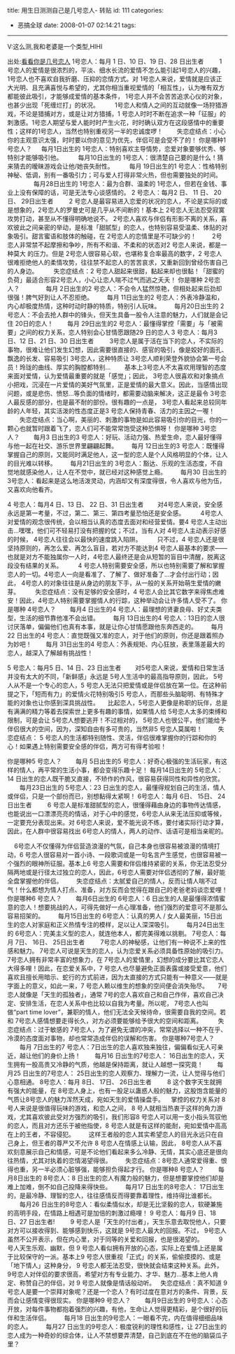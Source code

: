 title: 用生日测测自己是几号恋人- 转贴
id: 111
categories:
  - 恶搞全球
date: 2008-01-07 02:14:21
tags:
---

<div id="msgcns!9697D6160EFEBC17!1596" class="bvMsg">

V:这么测,我和老婆是一个类型,HIHI

出处:[看看你是几号恋人](http://blog.sina.com.cn/s/blog_54a3cbea010083fy.html "看看你是几号恋人")
1号恋人：每月 1 日、10 日、19 日、28 日出生者
　　 1 号恋人的爱情是很浓烈的，平淡、细水长流的爱情不怎么能引起1号恋人的兴趣， 1号恋人也不喜欢自我折磨、压抑的恋情方式。对 1号恋人来说，爱情就是应该正大光明、且充满喜悦与希望的，尤其你相当重视爱情的「相互性」，认为唯有双方都能彼此吸引，才能够成爱情的基本条件， 1号恋人并不会苦苦追求心仪的对象，也甚少出现「死缠烂打」的状况。
　　 1号恋人和情人之间的互动就像一场狩猎游戏，不论是猎捕对方，或是让对方猎捕，1 号恋人时时不断在追求一种「征服」的刺激感。1号恋人期望与爱人能时时产生火花，时时确认双方在这段感情中的重要性；这样的1号恋人，当然也特别重视另一半的忠诚度啰！
　　失恋症结点：小心你的主观意识太强，时时要以你的意见为优先，伴侣可是会受不了的！
你是哪种1 号恋人？
　 每月1日出生的 1号恋人：特别喜欢主导情势，恋爱对象要够优秀、够特别才能够吸引他。
　　 每月10日出生的 1号恋人：很清楚自己要的是什么！猜来猜去的暧昧游戏会让他/她丧失耐性。
　　 每月 19日出生的1 号恋人：性格特别神秘、低调，别有一番吸引力；可与爱人打得非常火热，但也需要独处的时间。
　　　　 每月28日出生的 1号恋人：最为合群、温柔的 1号恋人，但若在金钱、事业上没有保障的话，可是无法专心谈感情的。
2 号恋人：每月2 日、 11 日、 20日、 29日出生者
　　 2 号恋人是最容易进入恋爱的状况的恋人，不论是实际的或是想象的，2号恋人的罗曼史可是几乎从不间断的！基本上 2号恋人无法忍受寂寞攻势打动，甚至从不懂得明确地说不。 2号恋人喜欢与伴侣有形影不离的关系，喜欢彼此之间亲密的举动，是标准「甜腻型」的恋人，也特别容易受温柔、体贴的对象吸引。甜言蜜语和肢体的触碰，在 2号恋人的恋情里是不可缺少的！
　　 2号恋人非常禁不起摩擦和争吵，所有不和谐、不柔和的状态对2 号恋人来说，都是一种莫大 的压力。但是 2号恋人很容易心软，也堪称复合率最高的数字，2 号恋人很难拒绝他人的柔情攻势，往往禁不起恋人的苦苦哀求，又重新回到曾经伤害自己的人身边。
　　 失恋症结点：2 号恋人甜起来很甜，黏起来却也很黏！「甜蜜的负荷」最适合形容2号恋人，小心让恋人喘不过气而逃之夭夭！
你是哪种 2号恋人？
　　　　每月 2日出生的2 号恋人：不会令人猛然惊艳，但相处起来后劲却很强！脾气好到让人不忍拒绝。
　　每月 11日出生的2 号恋人：外表冷静温和，内心却极度热情，这种时动时静的特质，特别引人玩味。
　　每月20日出生的 2号恋人：不会去抢人群中的锋头，但天生具备一股令人注意的魅力，人们就是会记住 20日的恋人！
　　每月 29日出生的2 号恋人：最懂得掌控「需要」与「被需要」之间的权力关系，恋人特别会心甘情愿跟随29 日的恋人
3 号恋人：每月3 日、12 日、21 日、30 日出生者
　　 3号恋人是属于活在当下的恋人，不实际的事物，很难让他们发生幻想，因此需要很直接的、感官的吸引，像是姣好的面孔、飘逸的长发、容易吸引 3号恋人，这种特质让 3号恋人顺利荣登外貌协会第一号会员！玲珑的曲线、厚实的胸膛都特别…
　　基本上3号恋人不太喜欢用理智的态度来面对爱情，认为爱情最重要的就是「感觉」；因此， 3号恋人很喜欢和对象搞点小把戏，沉浸在一片爱情的美好气氛里，正是爱情的最大意义。因此，当感情出现问题，或是悲伤、愤怒…等负面的情绪时，都需要动脑来解决，这正是最令 3号恋人最反感的部分，也是最不耐的部份。很有趣的一点是， 3号恋人看起来总较同年龄的人年轻，其实活泼的性态度正是3 号恋人保持青春、活力的主因之一喔！
　　失恋症结点：当心啊，美丽的、刺激的事物是如此容易吸引你的目光，你的一颗心也就暂时跟着飞了，恋人们可不能常常饱受这种恐惧呀！
你是哪种 3号恋人？
　　每月3 日出生的3 号恋人：好玩、活动力强、热爱生命，恋人最好懂得与他一起在社交、游乐世界里翩翩起舞。
　　每月 12日出生的3 号恋人：既懂得掌握自己的原则，又能同时满足他人，这一型的恋人是个人风格明显的个体，让人的目光难以转移。
　　每月21日出生的 3号恋人：豁达、乐观的生活态度，不自觉地就感染他人，让人在不觉中，就已经对这种感觉上瘾。
　　每月30 日出生的3号恋人：看起来是这么地活泼灵动，内涵却又有深度得很，令人喜欢与他为伍，又喜欢向他看齐。

4 号恋人：每月4 日、13 日、 22 日、31 日出生者
　　对4号恋人来说，安全感永远是第一考量，不过，第二、第三、第四考量恐怕还是安全感。
　　 4号恋人对爱情的观念很传统，会以相当认真的态度去面对和经营爱情。要4 号恋人主动出击…嘿嘿，他们可不轻易打没有把握的仗；不过，当有人对 4号恋人主动表示好感的时候， 4号恋人往往会以最快的速度跳入陷阱。
　　 只不过，4 号恋人还是很坚持原则的，再怎么爱、再怎么盲目，若对方不能达到4 号恋人最基本的要求——也就是对方不能独属你一人时，4号恋人最终还是会从短暂的盲目中清醒，脱离这段没有结果的关系。
　　 4 号恋人特别需要安全感，所以也特别需要了解和掌握恋人的一切。4号恋人一向是看准了、了解了、做好准备了…才会付出行动；因此， 4号恋人的对象往往是从身边的朋友下手，从一般的关系开始萌生爱情的嫩芽。
　　 失恋症结点：没有足够的安全感时，4 号恋人会比其它数字来得焦虑难安！因此，4号恋人特别需要掌握情人的行踪，这种举动会让许多情人受不了。
你是哪种 4号恋人？
　　每月4 日出生的4 号恋人：最理想的贤妻良母、好丈夫类型，生活的细节靠他准不会出错。
　　每月 13日出生的4 号恋人：13日的恋人很讨厌落单，偏偏他们也真有本事，就是让你心甘情愿跟他东奔西走的。
　　每月22 日出生的4 号恋人：直觉既强又准的恋人，对于他们的原则，你还是跟着照办为妙吧！
　　每月 31日出生的4 号恋人：外表规矩、内心狂放，表里落差最大的恋人，越深入了解越有挑战性！
 <p>5 号恋人：每月5 日、14 日、23 日出生者
　　对5号恋人来说，爱情和日常生活并没有太大的不同，「新鲜感」永远是 5号人生活中的最高指导原则，因此， 5号人从不是一个专心的恋人，5 号恋人无法只把爱情或是伴侣放在第一位。在这种前提之下，「短而有力」的爱情火花特别吸引5 号恋人，而那些头脑聪明、有特殊才能的对象也让你感到深具挑战性。
    比起恋人，5号恋人更像是称职的玩伴，总是有满满的精力等着去探索世上更多有趣的事情，如果情人给 5号恋人太多的束缚和限制，可是会让 5号恋人想要逃开！不过相对的， 5号恋人也很公平，他们能给予伴侣很大的空间，因为，深知自由有多可贵的，当然非5 号恋人莫属啦！
　　 失恋症结点： 5 号恋人的生活都特别随性、灵活，伴侣很难掌握你的行踪和你的心！如果遇上特别需要安全感的伴侣，两方可有得考验啦！
 <p>你是哪种5 号恋人？
　　每月 5日出生的5 号恋人：好奇心极强的生活玩家，有这样的情人，再平常的生活小事，都会变得乐趣十足！
每月14日出生的 5号恋人：14 日出生的恋人既干脆又直接，不矫作的作风，很容易获得同性和异性的欣赏。
　　每月23日出生的 5号恋人：23 日出生的恋人，最懂得规划自己的生活，情人或伴侣，只是一个部份而已，别想黏得太紧啊！
6号恋人：每月 6日、 15日、 24日出生者
　　 6 号恋人是标准甜腻型的恋人，很懂得藉由身边的事物传达情感，也能说出一口漂漂亮亮的情话，对于心中的感觉，6号恋人从来无法压抑或等候，一定要充分表现出来。对 6号恋人来说，爱不能光说不练，要付诸实际行动才算，因此，在人群中很容易找出 6号恋人的情人，两人的动作、话语可是相当亲昵的。 <p>    6号恋人不仅懂得为伴侣营造浪漫的气氛，自己本身也很容易被浪漫的情境打动，6 号恋人很容易对一首小诗、一段歌词或是一句名言产生感觉，也很容易被一个强烈的眼神所征服。基本上6 号恋人需要和伴侣维持紧密的关系，你无法忍受分隔两地或是行径太过独立的恋人，因此，6号恋人需要对伴侣透彻的了解，最好能全盘掌握他的伴侣。
　　失恋症结点：太腻爱自己的情人，反而让情人喘不过气！什么都想为情人打点、准备，对方反而会觉得在跟自己的老爸老妈谈恋爱哩！
你是哪种6 号恋人？
　　每月6日出生的 6号恋人：6 日出生的人是最懂得浓情蜜意的恋人！想要挑战的人，可得先做好一点心理准备，他们强烈的爱意可不是那么容易招架的。
　　每月15日出生的 6号恋人：认真的男人 / 女人最美丽，15日出生的恋人对家庭和正义热情专注的模样，足以让人深深吸引。
　　每月24日出生的 6号恋人：完美主义型的恋人，就连他本人，都完美得难以挑剔。
7号恋人：每月 7日、 16日、 25日出生者
　　 7号恋人的神秘感，让他们有一种说不上来的性感和魅力。 7号恋人可说是天生的恋人，认为恋爱关系必须具备性原始的吸引力。 7号恋人拥有非常丰富的想象力，在 7号恋人的爱情里，幻想的成分要比其它恋人大得多哩！因此，在恋爱关系中，7 号恋人也尽量避免正面表露或接受爱意，他们喜欢且擅长用暗示、蛇行的方式前进，因为太直接的方式只能有一种意义——就是字面上的意义，如此一来，7 号恋人赖以维生的想象的空间便会消失殆尽。
　 7号恋人就像是「天生的孤独者」，通常 7号的恋人喜欢自己和自己作伴，喜欢自己决定、安排生活，在恋人关系中也比较以自我为考量。所以呢， 7号恋人也叫做“part time lover”，兼职的情人，他们无法全天候待命，很需要自我的空间。若和 7号恋人感情想要走得长久，对方必须要能够给予很大的空间和距离。
　　 失恋症结点：过于敏感的 7号恋人，为了避免无谓的冲突，常常选择以一种不在乎、冷漠的态度面对事物，却也常常造成伴侣的误解和伤害。
你是哪种7号恋人？
　　每月 7日出生的7 号恋人：7日出生的恋人喜欢独来独往，偏偏看似无人可亲近，越让他们的身价上扬！
　　每月16 日出生的7号恋人： 16日出生的恋人，天生拥有一股高贵又冷静的气质，他越是保持距离，就让人越想一探究竟！
　　每月25 日出生的7号恋人： 25日出生的恋人观察力、理解力一流，让人觉得与他们心意相通。
8号恋人：每月 8日、 17日、 26日出生者
　　 8 这个数字天生就拥有强大的能量，在 8号恋人身上，也有一股足以蛊惑人般的魅力，这股饱含能量的气质让8号恋人的魅力浑然天成，宛如天生的爱情操盘手。
   掌控的权力关系对 8号人来说是很值得玩味的游戏，和恋人之间， 8 号人就相当热衷于这样的角力游戏，尤其喜欢彼此受对方强烈的吸引，我们形容8 号恋人可以用一支小指头驾驭他的恋人，而且对方还乐于被他指使，8 号恋人就是有这样的能耐，宛如爱情中高高在上的王者，不容侵犯。
　　这样王者般的恋人其实希望恋人的目光永远只在自己身上，但王者的尊严又不允许 8 号恋人在情感上认输，因此， 8号恋人从不喜欢刻意展示自己和情感，可是不论他们看起来多么冷静、无情，其实心底还是很向往热情，尤其对执着的恋情渴望得很。
　　失恋症结点：8号恋人通常爱得重、恨得也重，另一半必须心脏够强，能够担负得起才行。
你是哪种8 号恋人？
　　每月8日出生的 8号恋人：8 日出生的恋人有魔力般的魅力，但是想要掌控他们却是难上加难，倒不如自己投降来得快些。
　　每月17 日出生的8号恋人： 17日出生的，是最冷静、理智的恋人，往往感情反而得要靠着理性，维持得比谁都长。
　　每月26 日出生的8号恋人：看似柔情似水，却是无比坚毅的恋人，软硬兼施的高明手段，在情路上相遇可是加倍的刺激过瘾哩！
9 号恋人：每月9 日、18 日、27 日出生者!
　　 9 号恋人是「天生的付出者」，天生乐意去取悦他人，只要对方可以接收得到、能够感到快乐，这就是 9号恋人最大的回报。不过， 9号恋人虽然不公开表示，但在内心里，对于同等的关爱和回报，也是很渴望的。
　　 9号人天生乐观、幽默，但 9 号恋人看似拥有开放的心态，实际上在爱情上还是属于比较保守的一派。基本上9 号恋人很重视「正式」的关系，偷偷摸摸的、或是「地下情人」这种身分， 9 号恋人都无法忍受，很快就会结束这种关系。此外， 9号恋人对伴侣的要求很高，希望对方有专业能力、才华、魅力…基本上他人肯定、称赞自己的伴侣，对 9 号恋人就像是情话般动听。
  失恋症结点：真不知道 9号恋人是要一个崇拜对象呢？还是一个恋人？有时过度在意对方的条件、背景，反而会让感情变得很现实。
你是哪种9 号恋人？
　　每月9日出生的 9号恋人：心态开放，对每件事物都抱着强烈的兴趣，有他，生命让人觉得更精彩，是个很好的玩伴和生活伴侣。
　　每月18 日出生的9号恋人：一眼看不完，内在值得细细品味的恋人。
　　每月27 日出生的9号恋人：极度锐利的理性和感性，让 27日出生的恋人成为一种奇妙的综合体，让人不禁想要弄清楚，自己到底在不在他的脑袋瓜子里？
</div>